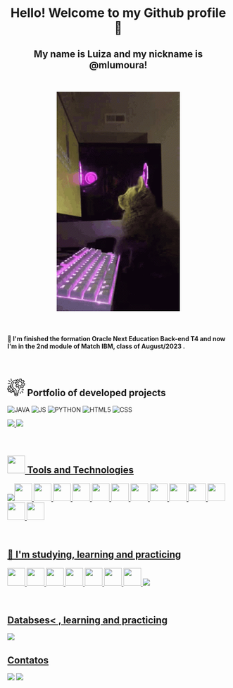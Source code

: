 <h1 align="center"> Hello! Welcome to my Github profile 👋 </h1>
<h2 align="center"> My name is Luiza and my nickname is @mlumoura! </h2><br>


<p align="center">
  <img src="computer-games.gif" />
</p>


<br>
<h4> 🌱 I'm finished the formation Oracle Next Education Back-end T4 and now I'm in the 2nd module of Match IBM, class of August/2023 .</h4> <br>


<h2> <img src="gerenciamento-de-projetos.png" width="40" height="40"/> Portfolio of developed projects</h2>

![JAVA](https://img.shields.io/badge/Java-ED8B00?style=for-the-badge&logo=java&logoColor=white)
![JS](https://img.shields.io/badge/JavaScript-323330?style=for-the-badge&logo=javascript&logoColor=F7DF1E)
![PYTHON](https://img.shields.io/badge/Python-ED8B00?style=for-the-badge&logo=Python&logoColor=white)
![HTML5](https://img.shields.io/badge/HTML5-E34F26?style=for-the-badge&logo=html5&logoColor=white)
![CSS](https://img.shields.io/badge/CSS3-1572B6?style=for-the-badge&logo=css3&logoColor=white)



<div>
<a href="https://github.com/mlumoura">
<img height="180em" src="https://github-readme-stats.vercel.app/api/top-langs/?username=mlumoura&layout=compact&langs_count=7&theme=dracula"/>
<img height="180em" src="https://github-readme-stats.vercel.app/api?username=mlumoura&show_icons=true&theme=dracula&include_all_commits=true&count_private=true"/>
</div>
  <br><br>
 

<h2> <img src="https://cdn.jsdelivr.net/gh/devicons/devicon/icons/git/git-original.svg" width="40" height="40"/> Tools and Technologies</h2>


<img src="https://skillicons.dev/icons?i=linux"/><img src="https://cdn.jsdelivr.net/gh/devicons/devicon/icons/androidstudio/androidstudio-original.svg" width="40" height="40"/> <img src="https://cdn.jsdelivr.net/gh/devicons/devicon/icons/atom/atom-original.svg" width="40" height="40"/>  <img src="https://cdn.jsdelivr.net/gh/devicons/devicon/icons/canva/canva-original.svg" width="40" height="40" />  <img src="https://cdn.jsdelivr.net/gh/devicons/devicon/icons/codepen/codepen-plain.svg" width="40" height="40"/>  <img src="https://cdn.jsdelivr.net/gh/devicons/devicon/icons/figma/figma-original.svg" width="40" height="40"/> <img src="https://cdn.jsdelivr.net/gh/devicons/devicon/icons/trello/trello-plain-wordmark.svg" width="40" height="40"/> <img
src="https://cdn.jsdelivr.net/gh/devicons/devicon/icons/github/github-original.svg"  width="40" height="40"/>  <img src="https://cdn.jsdelivr.net/gh/devicons/devicon/icons/heroku/heroku-original.svg" width="40" height="40"/>  <img src="https://cdn.jsdelivr.net/gh/devicons/devicon/icons/linkedin/linkedin-original.svg" width="40" height="40"/>    <img src="https://cdn.jsdelivr.net/gh/devicons/devicon/icons/visualstudio/visualstudio-plain.svg" width="40" height="40"/>  <img src="https://cdn.jsdelivr.net/gh/devicons/devicon/icons/vscode/vscode-original-wordmark.svg" width="40" height="40"/>  <img src="https://cdn.jsdelivr.net/gh/devicons/devicon/icons/fedora/fedora-original.svg" width="40" height="40"/> <img src="https://cdn.jsdelivr.net/gh/devicons/devicon/icons/intellij/intellij-original.svg" width="40" height="40"/>  <br><br><br>
                 


<h2> 🌱 I'm studying, learning and practicing</h2>

<img src="https://cdn.jsdelivr.net/gh/devicons/devicon/icons/css3/css3-original.svg" width="40" height="40"/> <img src="https://cdn.jsdelivr.net/gh/devicons/devicon/icons/html5/html5-original.svg" width="40" height="40"/> <img src="https://cdn.jsdelivr.net/gh/devicons/devicon/icons/flutter/flutter-original.svg" width="40" height="40"/>    <img src="https://cdn.jsdelivr.net/gh/devicons/devicon/icons/java/java-original.svg" width="40" height="40"/>  <img src="https://cdn.jsdelivr.net/gh/devicons/devicon/icons/javascript/javascript-original.svg" width="40" height="40"/>  <img src="https://cdn.jsdelivr.net/gh/devicons/devicon/icons/react/react-original-wordmark.svg" width="40" height="40"/>  <img src="https://cdn.jsdelivr.net/gh/devicons/devicon/icons/typescript/typescript-original.svg" width="40" height="40"/> <img src="https://skillicons.dev/icons?i=python,flask" ><br><br><br>

<h2> Databses< , learning and practicing</h2>

<img src="https://skillicons.dev/icons?i=postgres,mysql,sqlite" />

<h2> Contatos </h2>

<div>
<a href = "mailto:mlumouraweb@gmail.com"><img src="https://img.shields.io/badge/Gmail-D14836?style=for-the-badge&logo=gmail&logoColor=white" target="_blank"></a>
<a href="https://www.linkedin.com/in/lu-moura" target="_blank"><img src="https://img.shields.io/badge/-LinkedIn-%230077B5?style=for-the-badge&logo=linkedin&logoColor=white" target="_blank"></a>   
</div>
          
          
          
          
          
          
          
          
          
          








